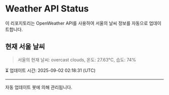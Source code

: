 
# Weather API Status

이 리포지토리는 OpenWeather API를 사용하여 서울의 날씨 정보를 자동으로 업데이트합니다.

## 현재 서울 날씨
> 서울의 현재 날씨: overcast clouds, 온도: 27.63°C, 습도: 74%

⏳ 업데이트 시간: 2025-09-02 02:18:31 (UTC)

---
자동 업데이트 봇에 의해 관리됩니다.
